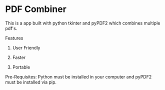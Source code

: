 # PDF Combiner

This is a app built with python tkinter and pyPDF2 which combines multiple pdf's.



Features

  1) User Friendly

  2) Faster

  3) Portable



Pre-Requisites: Python must be installed in your computer and pyPDF2 must be installed via pip.
